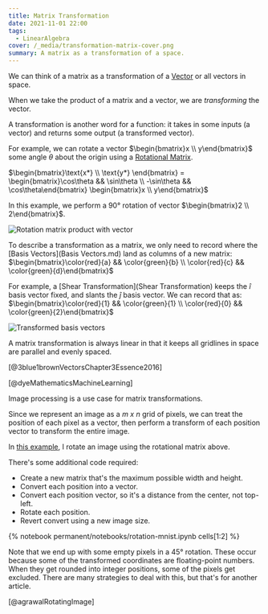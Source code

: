 ```yaml
---
title: Matrix Transformation
date: 2021-11-01 22:00
tags:
  - LinearAlgebra
cover: /_media/transformation-matrix-cover.png
summary: A matrix as a transformation of a space.
---
```


We can think of a matrix as a transformation of a [Vector](vector.md) or all vectors in space.

When we take the product of a matrix and a vector, we are *transforming* the vector.

A transformation is another word for a function: it takes in some inputs (a vector) and returns some output (a transformed vector).

For example, we can rotate a vector $\begin{bmatrix}x \\ y\end{bmatrix}$ some angle $\theta$ about the origin using a [Rotational Matrix](rotational-matrix.md).

$\begin{bmatrix}\text{x*} \\ \text{y*} \end{bmatrix} = \begin{bmatrix}\cos\theta && \sin\theta \\ -\sin\theta && \cos\theta\end{bmatrix} \begin{bmatrix}x \\ y\end{bmatrix}$

In this example, we perform a 90° rotation of vector $\begin{bmatrix}2 \\ 2\end{bmatrix}$.

![Rotation matrix product with vector](/_media/transformation-matrix-example.gif)

To describe a transformation as a matrix, we only need to record where the [Basis Vectors](Basis Vectors.md) land as columns of a new matrix: $\begin{bmatrix}\color{red}{a} && \color{green}{b} \\ \color{red}{c} && \color{green}{d}\end{bmatrix}$

For example, a [Shear Transformation](Shear Transformation) keeps the $\hat{i}$ basis vector fixed, and slants the $\hat{j}$ basis vector. We can record that as: $\begin{bmatrix}\color{red}{1} && \color{green}{1} \\ \color{red}{0} && \color{green}{2}\end{bmatrix}$

![Transformed basis vectors](/_media/trans-basis.gif)

A matrix transformation is always linear in that it keeps all gridlines in space are parallel and evenly spaced.

[@3blue1brownVectorsChapter3Essence2016]

[@dyeMathematicsMachineLearning]

Image processing is a use case for matrix transformations.

Since we represent an image as a $m \ x \ n$ grid of pixels, we can treat the position of each pixel as a vector, then perform a transform of each position vector to transform the entire image.

In [this example](https://www.kaggle.com/lextoumbourou/image-rotation), I rotate an image using the rotational matrix above.

There's some additional code required:

* Create a new matrix that's the maximum possible width and height.
* Convert each position into a vector.
* Convert each position vector, so it's a distance from the center, not top-left.
* Rotate each position.
* Revert convert using a new image size.

{% notebook permanent/notebooks/rotation-mnist.ipynb cells[1:2] %}

Note that we end up with some empty pixels in a 45° rotation. These occur because some of the transformed coordinates are floating-point numbers. When they get rounded into integer positions, some of the pixels get excluded. There are many strategies to deal with this, but that's for another article.

[@agrawalRotatingImage]